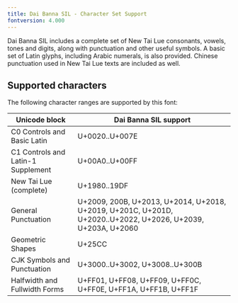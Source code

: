 ```yaml
---
title: Dai Banna SIL - Character Set Support
fontversion: 4.000
---
```


Dai Banna SIL includes a complete set of New Tai Lue consonants, vowels, tones and digits, along with punctuation and other useful symbols. A basic set of Latin glyphs, including Arabic numerals, is also provided. Chinese punctuation used in New Tai Lue texts are included as well.

## Supported characters

The following character ranges are supported by this font:

Unicode block | Dai Banna SIL support
------------- | ---------------
C0 Controls and Basic Latin|U+0020..U+007E
C1 Controls and Latin-1 Supplement|U+00A0..U+00FF
New Tai Lue (complete)|U+1980..19DF
General Punctuation|U+2009, 200B, U+2013, U+2014, U+2018, U+2019, U+201C, U+201D, U+2020..U+2022, U+2026, U+2039, U+203A, U+2060
Geometric Shapes|U+25CC
CJK Symbols and Punctuation|U+3000..U+3002, U+3008..U+300B
Halfwidth and Fullwidth Forms|U+FF01, U+FF08, U+FF09, U+FF0C, U+FF0E, U+FF1A, U+FF1B, U+FF1F
